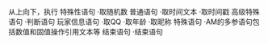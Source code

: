 从上向下，执行
特殊性语句
·取随机数
普通语句
·取时间文本
·取时间戳
高级特殊语句
·判断语句
玩家信息语句
·取QQ
·取年龄
·取昵称
特殊语句
·AM的多参语句包括数值和固值操作引用文本等
结束语句
·结束语句